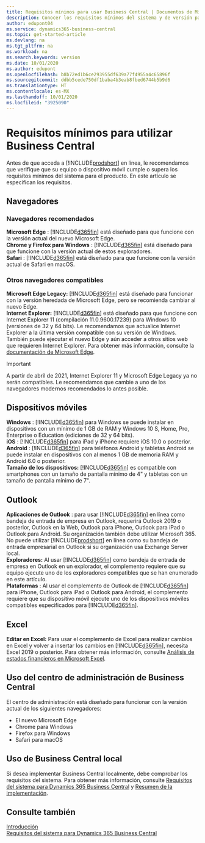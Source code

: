 ```yaml
---
title: Requisitos mínimos para usar Business Central | Documentos de Microsoft
description: Conocer los requisitos mínimos del sistema y de versión para usar Business Central en línea.
author: edupont04
ms.service: dynamics365-business-central
ms.topic: get-started-article
ms.devlang: na
ms.tgt_pltfrm: na
ms.workload: na
ms.search.keywords: version
ms.date: 10/01/2020
ms.author: edupont
ms.openlocfilehash: b8b72ed1b6ce293955df639a77f4955a4c65896f
ms.sourcegitcommit: ddbb5cede750df1baba4b3eab8fbed6744b5b9d6
ms.translationtype: HT
ms.contentlocale: es-MX
ms.lasthandoff: 10/01/2020
ms.locfileid: "3925090"
---
```

# <a name="minimum-requirements-for-using-business-central"></a>Requisitos mínimos para utilizar Business Central

Antes de que acceda a [!INCLUDE[prodshort](includes/prodshort.md)] en línea, le recomendamos que verifique que su equipo o dispositivo móvil cumple o supera los requisitos mínimos del sistema para el producto. En este artículo se especifican los requisitos.  

## <a name="browsers"></a>Navegadores

### <a name="recommended-browsers"></a>Navegadores recomendados

**Microsoft Edge** : [!INCLUDE[d365fin](includes/d365fin_md.md)] está diseñado para que funcione con la versión actual del nuevo Microsoft Edge.  
**Chrome y Firefox para Windows** : [!INCLUDE[d365fin](includes/d365fin_md.md)] está diseñado para que funcione con la versión actual de estos exploradores.  
**Safari** : [!INCLUDE[d365fin](includes/d365fin_md.md)] está diseñado para que funcione con la versión actual de Safari en macOS.  

### <a name="other-supported-browsers"></a>Otros navegadores compatibles

**Microsoft Edge Legacy:** [!INCLUDE[d365fin](includes/d365fin_md.md)] está diseñado para funcionar con la versión heredada de Microsoft Edge, pero se recomienda cambiar al nuevo Edge.  
**Internet Explorer:** [!INCLUDE[d365fin](includes/d365fin_md.md)] está diseñado para que funcione con Internet Explorer 11 (compilación 11.0.9600.17239) para Windows 10 (versiones de 32 y 64 bits). Le recomendamos que actualice Internet Explorer a la última versión compatible con su versión de Windows. También puede ejecutar el nuevo Edge y aún acceder a otros sitios web que requieren Internet Explorer. Para obtener más información, consulte la [documentación de Microsoft Edge](/deployedge/edge-ie-mode).

> [!IMPORTANT]
> A partir de abril de 2021, Internet Explorer 11 y Microsoft Edge Legacy ya no serán compatibles. Le recomendamos que cambie a uno de los navegadores modernos recomendados lo antes posible.

## <a name="mobile-devices"></a>Dispositivos móviles

**Windows** : [!INCLUDE[d365fin](includes/d365fin_md.md)] para Windows se puede instalar en dispositivos con un mínimo de 1 GB de RAM y Windows 10 S, Home, Pro, Enterprise o Education (ediciones de 32 y 64 bits).  
**iOS** : [!INCLUDE[d365fin](includes/d365fin_md.md)] para iPad y iPhone requiere iOS 10.0 o posterior.  
**Android** : [!INCLUDE[d365fin](includes/d365fin_md.md)] para teléfonos Android y tabletas Android se puede instalar en dispositivos con al menos 1 GB de memoria RAM y Android 6.0 o posterior.  
**Tamaño de los dispositivos:** [!INCLUDE[d365fin](includes/d365fin_md.md)] es compatible con smartphones con un tamaño de pantalla mínimo de 4" y tabletas con un tamaño de pantalla mínimo de 7".  

## <a name="outlook"></a>Outlook

**Aplicaciones de Outlook** : para usar [!INCLUDE[d365fin](includes/d365fin_md.md)] en línea como bandeja de entrada de empresa en Outlook, requerirá Outlook 2019 o posterior, Outlook en la Web, Outlook para iPhone, Outlook para iPad o Outlook para Android. Su organización también debe utilizar Microsoft 365. No puede utilizar [!INCLUDE[prodshort](includes/prodshort.md)] en línea como su bandeja de entrada empresarial en Outlook si su organización usa Exchange Server local.  
**Exploradores:** Al usar [!INCLUDE[d365fin](includes/d365fin_md.md)] como bandeja de entrada de empresa en Outlook en un explorador, el complemento requiere que su equipo ejecute uno de los exploradores compatibles que se han enumerado en este artículo.  
**Plataformas** : Al usar el complemento de Outlook de [!INCLUDE[d365fin](includes/d365fin_md.md)] para iPhone, Outlook para iPad o Outlook para Android, el complemento requiere que su dispositivo móvil ejecute uno de los dispositivos móviles compatibles especificados para [!INCLUDE[d365fin](includes/d365fin_md.md)].  

## <a name="excel"></a>Excel

**Editar en Excel:** Para usar el complemento de Excel para realizar cambios en Excel y volver a insertar los cambios en [!INCLUDE[d365fin](includes/d365fin_md.md)], necesita Excel 2019 o posterior. Para obtener más información, consulte [Análisis de estados financieros en Microsoft Excel](finance-analyze-excel.md).  

## <a name="using-the-business-central-administration-center"></a><a name="TAC"></a> Uso del centro de administración de Business Central

El centro de administración está diseñado para funcionar con la versión actual de los siguientes navegadores:

- El nuevo Microsoft Edge
- Chrome para Windows
- Firefox para Windows
- Safari para macOS

## <a name="using-business-central-on-premises"></a>Uso de Business Central local

Si desea implementar Business Central localmente, debe comprobar los requisitos del sistema. Para obtener más información, consulte [Requisitos del sistema para Dynamics 365 Business Central](/dynamics365/business-central/dev-itpro/deployment/system-requirement-business-central-v17) y [Resumen de la implementación](/dynamics365/business-central/dev-itpro/deployment/deployment).  

## <a name="see-also"></a>Consulte también

[Introducción](product-get-started.md)  
[Requisitos del sistema para Dynamics 365 Business Central](/dynamics365/business-central/dev-itpro/deployment/system-requirement-business-central-v17)  
